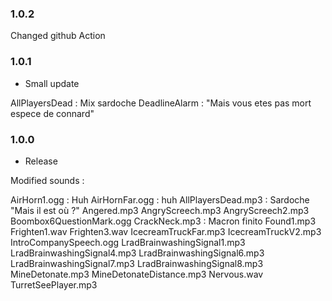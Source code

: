 ### 1.0.2

Changed github Action

### 1.0.1
- Small update

AllPlayersDead : Mix sardoche
DeadlineAlarm : "Mais vous etes pas mort espece de connard"

### 1.0.0
- Release

Modified sounds :

AirHorn1.ogg : Huh
AirHornFar.ogg : huh
AllPlayersDead.mp3 : Sardoche "Mais il est où ?"
Angered.mp3
AngryScreech.mp3
AngryScreech2.mp3
Boombox6QuestionMark.ogg
CrackNeck.mp3 : Macron finito
Found1.mp3
Frighten1.wav
Frighten3.wav
IcecreamTruckFar.mp3
IcecreamTruckV2.mp3
IntroCompanySpeech.ogg
LradBrainwashingSignal1.mp3
LradBrainwashingSignal4.mp3
LradBrainwashingSignal6.mp3
LradBrainwashingSignal7.mp3
LradBrainwashingSignal8.mp3
MineDetonate.mp3
MineDetonateDistance.mp3
Nervous.wav
TurretSeePlayer.mp3